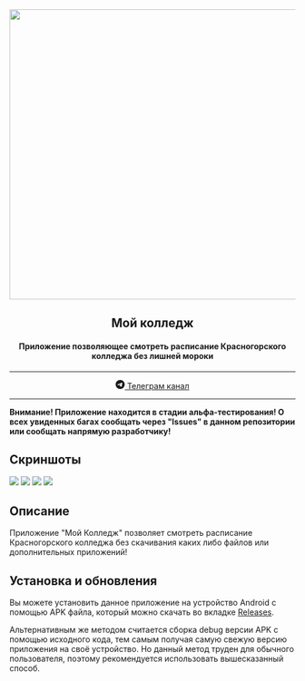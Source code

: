 <div style="text-align: center;"><img src="assets/rounded_icon.png" width="512"></div>
<div style="text-align: center;"><h2>Мой колледж</h2></div>
<h4 align="center">Приложение позволяющее смотреть расписание Красногорского колледжа без лишней мороки</h4>
<hr>
<center>
    <a href="https://t.me/adunyt">
        <svg xmlns="http://www.w3.org/2000/svg" width="16" height="16" fill="currentColor" class="bi bi-telegram" viewBox="0 0 16 16">
            <path d="M16 8A8 8 0 1 1 0 8a8 8 0 0 1 16 0zM8.287 5.906c-.778.324-2.334.994-4.666 2.01-.378.15-.577.298-.595.442-.03.243.275.339.69.47l.175.055c.408.133.958.288 1.243.294.26.006.549-.1.868-.32 2.179-1.471 3.304-2.214 3.374-2.23.05-.012.12-.026.166.016.047.041.042.12.037.141-.03.129-1.227 1.241-1.846 1.817-.193.18-.33.307-.358.336a8.154 8.154 0 0 1-.188.186c-.38.366-.664.64.015 1.088.327.216.589.393.85.571.284.194.568.387.936.629.093.06.183.125.27.187.331.236.63.448.997.414.214-.02.435-.22.547-.82.265-1.417.786-4.486.906-5.751a1.426 1.426 0 0 0-.013-.315.337.337 0 0 0-.114-.217.526.526 0 0 0-.31-.093c-.3.005-.763.166-2.984 1.09z"/>
        </svg>
        Телеграм канал
    </a>
</center>
<hr>
<b>Внимание! Приложение находится в стадии альфа-тестирования! О всех увиденных багах сообщать через "Issues" в данном репозитории или сообщать напрямую разработчику!</b>


## Скриншоты
<img src="screenshots/1.jpg">
<img src="screenshots/2.jpg">
<img src="screenshots/3.jpg">
<img src="screenshots/4.jpg">

## Описание
Приложение "Мой Колледж" позволяет смотреть расписание Красногорского колледжа без скачивания каких либо файлов или дополнительных приложений!

## Установка и обновления
Вы можете установить данное приложение на устройство Android с помощью APK файла, который можно скачать во вкладке [Releases](https://github.com/adunyt/mycollege/releases). 

Альтернативным же методом считается сборка debug версии APK с помощью исходного кода, тем самым получая самую свежую версию приложения на своё устройство. Но данный метод труден для обычного пользователя, поэтому рекомендуется использовать вышесказанный способ.